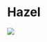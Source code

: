# Hazel

<img src="https://ci.appveyor.com/api/projects/status/github/kiseop91/Hazel?branch=master&svg=true">

